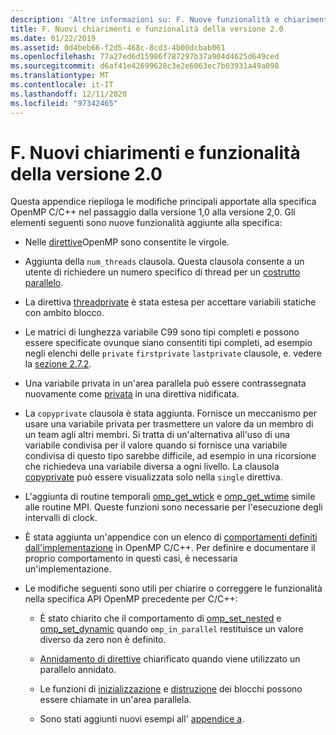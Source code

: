 ```yaml
---
description: 'Altre informazioni su: F. Nuove funzionalità e chiarimenti nella versione 2,0'
title: F. Nuovi chiarimenti e funzionalità della versione 2.0
ms.date: 01/22/2019
ms.assetid: 0d4beb66-f2d5-468c-8cd3-4b00dcbab061
ms.openlocfilehash: 77a27ed6d15986f787297b37a904d4625d649ced
ms.sourcegitcommit: d6af41e42699628c3e2e6063ec7b03931a49a098
ms.translationtype: MT
ms.contentlocale: it-IT
ms.lasthandoff: 12/11/2020
ms.locfileid: "97342465"
---
```

# <a name="f-new-features-and-clarifications-in-version-20"></a>F. Nuovi chiarimenti e funzionalità della versione 2.0

Questa appendice riepiloga le modifiche principali apportate alla specifica OpenMP C/C++ nel passaggio dalla versione 1,0 alla versione 2,0. Gli elementi seguenti sono nuove funzionalità aggiunte alla specifica:

- Nelle [direttive](2-directives.md#21-directive-format)OpenMP sono consentite le virgole.

- Aggiunta della `num_threads` clausola. Questa clausola consente a un utente di richiedere un numero specifico di thread per un [costrutto parallelo](2-directives.md#23-parallel-construct).

- La direttiva [threadprivate](2-directives.md#271-threadprivate-directive) è stata estesa per accettare variabili statiche con ambito blocco.

- Le matrici di lunghezza variabile C99 sono tipi completi e possono essere specificate ovunque siano consentiti tipi completi, ad esempio negli elenchi delle `private` `firstprivate` `lastprivate` clausole, e. vedere la [sezione 2.7.2](2-directives.md#272-data-sharing-attribute-clauses).

- Una variabile privata in un'area parallela può essere contrassegnata nuovamente come [privata](2-directives.md#2721-private) in una direttiva nidificata.

- La `copyprivate` clausola è stata aggiunta. Fornisce un meccanismo per usare una variabile privata per trasmettere un valore da un membro di un team agli altri membri. Si tratta di un'alternativa all'uso di una variabile condivisa per il valore quando si fornisce una variabile condivisa di questo tipo sarebbe difficile, ad esempio in una ricorsione che richiedeva una variabile diversa a ogni livello. La clausola [copyprivate](2-directives.md#2728-copyprivate) può essere visualizzata solo nella `single` direttiva.

- L'aggiunta di routine temporali [omp_get_wtick](3-run-time-library-functions.md#332-omp_get_wtick-function) e [omp_get_wtime](3-run-time-library-functions.md#331-omp_get_wtime-function) simile alle routine MPI. Queste funzioni sono necessarie per l'esecuzione degli intervalli di clock.

- È stata aggiunta un'appendice con un elenco di [comportamenti definiti dall'implementazione](e-implementation-defined-behaviors-in-openmp-c-cpp.md) in OpenMP C/C++. Per definire e documentare il proprio comportamento in questi casi, è necessaria un'implementazione.

- Le modifiche seguenti sono utili per chiarire o correggere le funzionalità nella specifica API OpenMP precedente per C/C++:

  - È stato chiarito che il comportamento di [omp_set_nested](3-run-time-library-functions.md#319-omp_set_nested-function) e [omp_set_dynamic](3-run-time-library-functions.md#317-omp_set_dynamic-function) quando `omp_in_parallel` restituisce un valore diverso da zero non è definito.

  - [Annidamento di direttive](2-directives.md#29-directive-nesting) chiarificato quando viene utilizzato un parallelo annidato.

  - Le funzioni di [inizializzazione](3-run-time-library-functions.md#321-omp_init_lock-and-omp_init_nest_lock-functions) e [distruzione](3-run-time-library-functions.md#322-omp_destroy_lock-and-omp_destroy_nest_lock-functions) dei blocchi possono essere chiamate in un'area parallela.

  - Sono stati aggiunti nuovi esempi all' [appendice a](a-examples.md).
